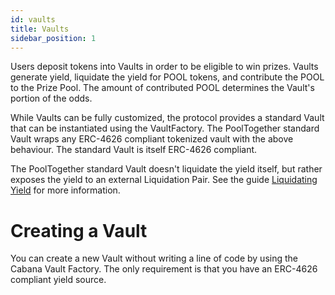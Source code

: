 ```yaml
---
id: vaults
title: Vaults
sidebar_position: 1
---
```


Users deposit tokens into Vaults in order to be eligible to win prizes. Vaults generate yield, liquidate the yield for POOL tokens, and contribute the POOL to the Prize Pool. The amount of contributed POOL determines the Vault's portion of the odds.

While Vaults can be fully customized, the protocol provides a standard Vault that can be instantiated using the VaultFactory. The PoolTogether standard Vault wraps any ERC-4626 compliant tokenized vault with the above  behaviour. The standard Vault is itself ERC-4626 compliant.

The PoolTogether standard Vault doesn't liquidate the yield itself, but rather exposes the yield to an external Liquidation Pair. See the guide [Liquidating Yield](../guides/liquidating-yield) for more information.

# Creating a Vault

You can create a new Vault without writing a line of code by using the Cabana Vault Factory. The only requirement is that you have an ERC-4626 compliant yield source.


